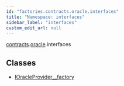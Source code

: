 ```yaml
---
id: "factories.contracts.oracle.interfaces"
title: "Namespace: interfaces"
sidebar_label: "interfaces"
custom_edit_url: null
---
```


[contracts](factories.contracts.md).[oracle](factories.contracts.oracle.md).interfaces

## Classes

- [IOracleProvider\_\_factory](../classes/factories.contracts.oracle.interfaces.IOracleProvider__factory.md)
